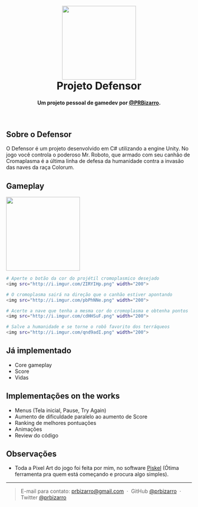 
<h1 align="center">
  <br>
  <img src="http://i.imgur.com/GP9d9f5.png" width="200">
  <br>
  Projeto Defensor
  <br>
</h1>

<h4 align="center">Um projeto pessoal de gamedev por <a href="https://twitter.com/PRBizarro" target="_blank">@PRBizarro</a>.</h4>

<br>

## Sobre o Defensor

O Defensor é um projeto desenvolvido em C# utilizando a engine Unity. 
No jogo você controla o poderoso Mr. Roboto, que armado com seu canhão de Cromaplasma é a última linha de defesa da humanidade contra a invasão das naves da raça Colorum.

## Gameplay
<img src="http://i.imgur.com/ZIRYIHp.png" width="200">

```bash
# Aperte o botão da cor do projétil cromoplasmico desejado
<img src="http://i.imgur.com/ZIRYIHp.png" width="200">

# O cromoplasma sairá na direção que o canhão estiver apontando
<img src="http://i.imgur.com/pbPhNNe.png" width="200">

# Acerte a nave que tenha a mesma cor do cromoplasma e obtenha pontos
<img src="http://i.imgur.com/cdHHSuF.png" width="200">

# Salve a humanidade e se torne o robô favorito dos terráqueos
<img src="http://i.imgur.com/qnd9adI.png" width="200">
```

## Já implementado

- Core gameplay 
- Score
- Vidas

## Implementações on the works 

- Menus (Tela inicial, Pause, Try Again)
- Aumento de dificuldade paralelo ao aumento de Score
- Ranking de melhores pontuações
- Animações 
- Review do código

## Observações

- Toda a Pixel Art do jogo foi feita por mim, no software <a href="http://www.piskelapp.com/" target="_blank">Piskel</a> (Ótima ferramenta pra quem está começando e procura algo simples).


---

> E-mail para contato: prbizarro@gmail.com &nbsp;&middot;&nbsp;
> GitHub [@prbizarro](https://github.com/prbizarro) &nbsp;&middot;&nbsp;
> Twitter [@prbizarro](https://twitter.com/PRBizarro)
